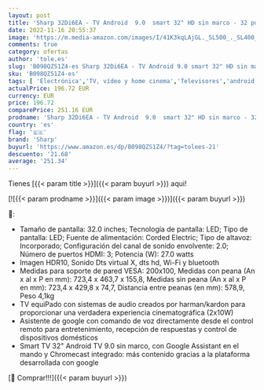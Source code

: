 ```yaml
---
layout: post
title: 'Sharp 32Di6EA - TV Android  9.0  smart 32" HD sin marco - 32 pulgadas - Google Assistant controlado por Voz  Chomecast  Bluetooth  Altavoces Harman/kardon  HDR10  3xHDMI  2xUSB  DTS Virtual X'
date: 2022-11-16 20:55:37
image: 'https://m.media-amazon.com/images/I/41K3kqLAjGL._SL500_._SL400_.jpg'
comments: true
category: ofertas
author: 'tole.es'
slug: 'B098QZS1Z4-es Sharp 32Di6EA - TV Android 9.0 smart 32" HD sin marco - 32...'
sku: 'B098QZS1Z4-es'
tags: [ 'Electrónica','TV, vídeo y home cinema','Televisores','android','sharp','🇪🇸', ]
actualPrice: 196.72 EUR
currency: EUR
price: 196.72
comparePrice: 251.16 EUR
prodname: 'Sharp 32Di6EA - TV Android  9.0  smart 32" HD sin marco - 32 pulgadas - Google Assistant controlado por Voz  Chomecast  Bluetooth  Altavoces Harman/kardon  HDR10  3xHDMI  2xUSB  DTS Virtual X'
country: 'es'
flag: '🇪🇸'
brand: 'Sharp'
buyurl: 'https://www.amazon.es/dp/B098QZS1Z4/?tag=tolees-21'
descuento: '21.68'
average: '251.34'
---
```


Tienes [{{< param title >}}]({{< param buyurl >}}) aqui!

[![{{< param prodname >}}]({{< param image >}})]({{< param buyurl >}})

🔎:

- Tamaño de pantalla: 32.0 inches; Tecnología de pantalla: LED; Tipo de pantalla: LED; Fuente de alimentación: Corded Electric; Tipo de altavoz: Incorporado; Configuración del canal de sonido envolvente: 2.0; Número de puertos HDMI: 3; Potencia (W): 27.0 watts
- Imagen HDR10, Sonido Dts virtual X, dts hd, Wi-Fi y bluetooth
- Medidas para soporte de pared VESA: 200x100, Medidas con peana (An x al x P en mm): 723,4 x 463,7 x 155,8, Medidas sin peana (An x al x P en mm): 723,4 x 429,8 x 74,7, Distancia entre peanas (en mm): 578,9, Peso 4,1kg
- TV equiPado con sistemas de audio creados por harman/kardon para proporcionar una verdadera experiencia cinematográfica (2x10W)
- Asistente de google con comando de voz directamente desde el control remoto para entretenimiento, recepción de respuestas y control de dispositivos domésticos
- Smart TV 32" Android TV 9.0 sin marco, con Google Assistant en el mando y Chromecast integrado: más contenido gracias a la plataforma desarrollada con google

[🛒 Comprar!!!]({{< param buyurl >}})
